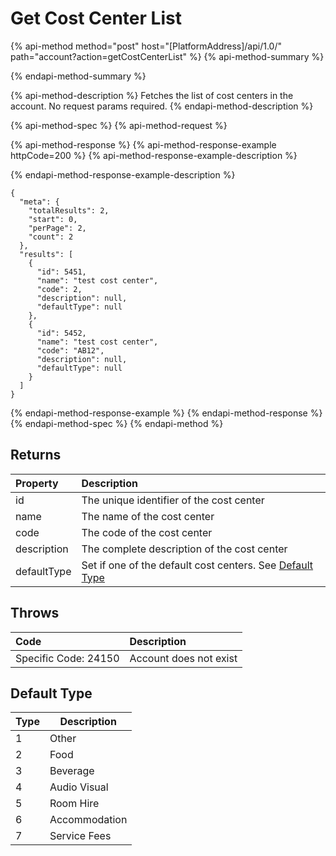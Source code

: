 # Get Cost Center List

{% api-method method="post" host="\[PlatformAddress\]/api/1.0/" path="account?action=getCostCenterList" %}
{% api-method-summary %}

{% endapi-method-summary %}

{% api-method-description %}
Fetches the list of cost centers in the account. No request params required.
{% endapi-method-description %}

{% api-method-spec %}
{% api-method-request %}

{% api-method-response %}
{% api-method-response-example httpCode=200 %}
{% api-method-response-example-description %}

{% endapi-method-response-example-description %}

```text
{
  "meta": {
    "totalResults": 2,
    "start": 0,
    "perPage": 2,
    "count": 2
  },
  "results": [
    {
      "id": 5451,
      "name": "test cost center",
      "code": 2,
      "description": null,
      "defaultType": null
    },
    {
      "id": 5452,
      "name": "test cost center",
      "code": "AB12",
      "description": null,
      "defaultType": null
    }
  ]
}
```
{% endapi-method-response-example %}
{% endapi-method-response %}
{% endapi-method-spec %}
{% endapi-method %}

## Returns

| Property | Description |
| :--- | :--- |
| id | The unique identifier of the cost center |
| name | The name of the cost center |
| code | The code of the cost center |
| description | The complete description of the cost center |
| defaultType | Set if one of the default cost centers. See [Default Type](get-cost-center-list.md#default-type)  |

## Throws

| Code | Description |
| :--- | :--- |
| Specific Code: 24150 | Account does not exist |


## Default Type

| Type  | Description       |
| ----- | ------------------|
| 1     | Other             |
| 2     | Food              |
| 3     | Beverage          |
| 4     | Audio Visual      |
| 5     | Room Hire         |
| 6     | Accommodation     |
| 7     | Service Fees      |